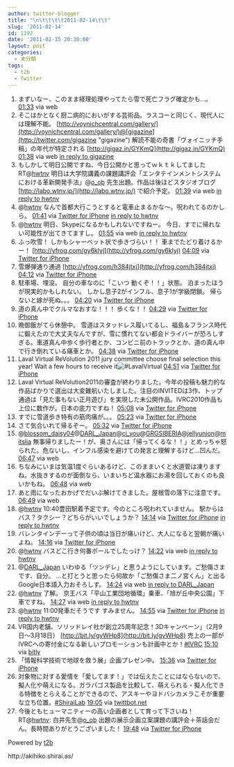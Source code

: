 ```yaml
---
author: twitter-blogger
title: "\n\t\t\t\t2011-02-14\t\t"
slug: '2011-02-14'
id: 1192
date: '2011-02-15 20:30:00'
layout: post
categories:
  - 未分類
tags:
  - t2b
  - Twitter
---
```


<div xmlns:georss="http://www.georss.org/georss">

1.  <span><span>まずいなー、このまま経理処理やってたら雪で死亡フラグ確定かも…。</span> <span>[<span>01:33</span>](http://twitter.com/o_ob/status/37127178948845568) <span>via web</span></span></span>
2.  <span><span>そこはかとなく厨二病的においがする芸術品。ラスコーと同じく、現代人には理解不能。 [http://voynichcentral.com/gallery/](http://voynichcentral.com/gallery/)@[gigazine](http://twitter.com/gigazine "gigazine") 解読不能の奇書「ヴォイニッチ手稿」の年代が特定される [http://gigaz.in/GYKmQ](http://gigaz.in/GYKmQ)</span> <span>[<span>01:38</span>](http://twitter.com/o_ob/status/37128569075404800) <span>via web</span> [in reply to gigazine](http://twitter.com/gigazine/status/37127027173625856)</span></span>
3.  <span><span>もしかして明日公開ですね、今日公開かと思ってｗｋｔｋしてました RT@[hwtnv](http://twitter.com/hwtnv "hwtnv") 明日は大学院講義の課題講評会「エンタテインメントシステムにおける革新開発手法」@[o_ob](http://twitter.com/o_ob "o_ob") 先生出題。作品は後ほどスタジオブログ [http://labo.wtnv.jp/](http://labo.wtnv.jp/) で紹介予定。</span> <span>[<span>01:39</span>](http://twitter.com/o_ob/status/37128746599333888) <span>via web</span> [in reply to hwtnv](http://twitter.com/hwtnv/status/37046099902603264)</span></span>
4.  <span><span>@[hwtnv](http://twitter.com/hwtnv "hwtnv") なんで首都大行こうとすると電車止まるかな〜。呪われてるのかしら。</span> <span>[<span>01:41</span>](http://twitter.com/o_ob/status/37129293834231808) <span>via [Twitter for iPhone](http://twitter.com/)</span> [in reply to hwtnv](http://twitter.com/hwtnv/status/37128973003522048)</span></span>
5.  <span><span>@[hwtnv](http://twitter.com/hwtnv "hwtnv") 明日、Skypeになるかもしれないですねー。 今日、すでに帰れない可能性が出てきてますし。</span> <span>[<span>01:55</span>](http://twitter.com/o_ob/status/37132708115255297) <span>via web</span> [in reply to hwtnv](http://twitter.com/hwtnv/status/37128973003522048)</span></span>
6.  <span><span>ふっ吹雪！ しかもシャーベット状で歩きづらい！！ 車までたどり着けるかー！ [http://yfrog.com/gy6klyj](http://yfrog.com/gy6klyj)</span> <span>[<span>04:09</span>](http://twitter.com/o_ob/status/37166443724279808) <span>via [Twitter for iPhone](http://twitter.com/)</span></span></span>
7.  <span><span>雪爆弾通り通過 [http://yfrog.com/h384jtxj](http://yfrog.com/h384jtxj)</span> <span>[<span>04:12</span>](http://twitter.com/o_ob/status/37167334963683328) <span>via [Twitter for iPhone](http://twitter.com/)</span></span></span>
8.  <span><span>駐車場、埋没。 自分の車なのに「こいつ 動くぞ！！」状態。 泊まったほうが現実的かもしれない。 しかし息子2がインフル、息子1が学級閉鎖。 帰らないと嫁が死ぬ。。。</span> <span>[<span>04:20</span>](http://twitter.com/o_ob/status/37169315685859329) <span>via [Twitter for iPhone](http://twitter.com/)</span></span></span>
9.  <span><span>道の真ん中でクルマなおすな！！！ 歩くな！！</span> <span>[<span>04:29</span>](http://twitter.com/o_ob/status/37171503514517504) <span>via [Twitter for iPhone](http://twitter.com/)</span></span></span>
10.  <span><span>晩御飯がてら休憩中。 雪道はスタッドレス履いてるし、福島＆フランス時代に鍛えたので大丈夫なんですが、雪に慣れてない都会ドライバーが恐ろしすぎる。車道真ん中歩く歩行者とか、コンビニ前のトラックとか、道の真ん中で行き倒れている痛車とか。</span> <span>[<span>04:38</span>](http://twitter.com/o_ob/status/37173877306036224) <span>via [Twitter for iPhone](http://twitter.com/)</span></span></span>
11.  <span><span>Laval Virtual ReVolution 2011 jury committee choose final selection this year! Wait a few hours to receive it![#LavalVirtual](http://twitter.com/search?q=%23LavalVirtual "#LavalVirtual")</span> <span>[<span>04:51</span>](http://twitter.com/o_ob/status/37177128281702400) <span>via [Twitter for iPhone](http://twitter.com/)</span></span></span>
12.  <span><span>Laval Virtual ReVolution2011の審査が終わりました。今年の投稿も魅力的な作品ばかりで選出は大変難航いたしました。注目のINVITEDは3作、トップ通過は「見た事もない正月遊び」を実現した未公開作品。IVRC2010作品も上位に数作が。日本の底力ですね！</span> <span>[<span>05:08</span>](http://twitter.com/o_ob/status/37181366550401025) <span>via [Twitter for iPhone](http://twitter.com/)</span></span></span>
13.  <span><span>すでに雪道歩き特有の筋肉痛が。。。</span> <span>[<span>05:23</span>](http://twitter.com/o_ob/status/37185134385963010) <span>via [Twitter for iPhone](http://twitter.com/)</span></span></span>
14.  <span><span>さて気合いれて帰るぞー。</span> <span>[<span>05:32</span>](http://twitter.com/o_ob/status/37187442926682112) <span>via [Twitter for iPhone](http://twitter.com/)</span></span></span>
15.  <span><span>@[blossom_daisy04](http://twitter.com/blossom_daisy04 "blossom_daisy04")@[DARL_Japan](http://twitter.com/DARL_Japan "DARL_Japan")@[ci_you](http://twitter.com/ci_you "ci_you")@[GRGSIBERIA](http://twitter.com/GRGSIBERIA "GRGSIBERIA")@[jellyunion](http://twitter.com/jellyunion "jellyunion")@[mitslia](http://twitter.com/mitslia "mitslia") 無事帰りましたー！が、奥さんには「帰ってくるな！！」とめっちゃ怒られた。危ないし、インフル感染を避けての発言と理解するけど…凹んだ。</span> <span>[<span>06:47</span>](http://twitter.com/o_ob/status/37206304187486208) <span>via web</span></span></span>
16.  <span><span>ちなみにいまは気温1度ぐらいあるけど、このままいくと水道管は凍りますね。水抜きするのが面倒なら、いまいちど温水器にお湯を回しておくのも良いかもね。</span> <span>[<span>06:48</span>](http://twitter.com/o_ob/status/37206626435997696) <span>via web</span></span></span>
17.  <span><span>あと雨になったおかげでだいぶ解けてきました。屋根雪の落下に注意です。</span> <span>[<span>06:49</span>](http://twitter.com/o_ob/status/37206722267451392) <span>via web</span></span></span>
18.  <span><span>@[hwtnv](http://twitter.com/hwtnv "hwtnv") 10:40豊田駅着予定です。今のところ呪われていません。 駅からはバス？タクシー？どちらがいいでしょうか？</span> <span>[<span>14:14</span>](http://twitter.com/o_ob/status/37318840970907648) <span>via [Twitter for iPhone](http://twitter.com/)</span> [in reply to hwtnv](http://twitter.com/hwtnv/status/37275252421562368)</span></span>
19.  <span><span>バレンタインデーって子供の頃は当日が痛いけど、大人になると翌朝が痛いよね。</span> <span>[<span>14:16</span>](http://twitter.com/o_ob/status/37319243062059008) <span>via [Twitter for iPhone](http://twitter.com/)</span></span></span>
20.  <span><span>@[hwtnv](http://twitter.com/hwtnv "hwtnv") バスどこ行き何番ポールでしたっけ？</span> <span>[<span>14:22</span>](http://twitter.com/o_ob/status/37320897685622784) <span>via web</span> [in reply to hwtnv](http://twitter.com/hwtnv/status/37319091584770049)</span></span>
21.  <span><span>@[DARL_Japan](http://twitter.com/DARL_Japan "DARL_Japan") いわゆる「ツンデレ」と思うようにしています。ご愁傷さまです、自分。 …と打とうと思ったら何故か「ご愁傷さま二ノ宮くん」と出るGoogle日本語入力おそろしす。</span> <span>[<span>14:24</span>](http://twitter.com/o_ob/status/37321365090476034) <span>via web</span> [in reply to DARL_Japan](http://twitter.com/DARL_Japan/status/37319726870958081)</span></span>
22.  <span><span>@[hwtnv](http://twitter.com/hwtnv "hwtnv") 了解。 京王バス「平山工業団地循環」乗車、「旭が丘中央公園」下車ですね。</span> <span>[<span>14:27</span>](http://twitter.com/o_ob/status/37321951772934144) <span>via web</span> [in reply to hwtnv](http://twitter.com/hwtnv/status/37321140854730752)</span></span>
23.  <span><span>@[hwtnv](http://twitter.com/hwtnv "hwtnv") 11:00発車だそうです すみません。</span> <span>[<span>14:55</span>](http://twitter.com/o_ob/status/37329165803995136) <span>via [Twitter for iPhone](http://twitter.com/)</span> [in reply to hwtnv](http://twitter.com/hwtnv/status/37321944495960064)</span></span>
24.  <span><span>VR国内老舗、ソリッドレイ社が創立25周年記念！3Dキャンペーン」（2月9日～3月18日） [http://bit.ly/gyWHp8](http://bit.ly/gyWHp8) 売上の一部がIVRCへの寄付金になる新しいプロモーションも計画中とか！[#IVRC](http://twitter.com/search?q=%23IVRC "#IVRC")</span> <span>[<span>15:10</span>](http://twitter.com/o_ob/status/37332842597851136) <span>via [bitly](http://bit.ly)</span></span></span>
25.  <span><span>「情報科学技術で地球を救う展」企画プレゼン中。</span> <span>[<span>15:36</span>](http://twitter.com/o_ob/status/37339524828893184) <span>via [Twitter for iPhone](http://twitter.com/)</span></span></span>
26.  <span><span>対象物に対する愛情を「愛してます！」では伝えたことにはならないので、擬人化や萌えになる。ガラパゴス製品を比較して、萌えられる・擬人化できる特徴をとらえることができるので、アスキーやヨドバシカメラこそが重要な立ち位置。[#ShiraiLab](http://twitter.com/search?q=%23ShiraiLab "#ShiraiLab")</span> <span>[<span>19:05</span>](http://twitter.com/o_ob/status/37392094230216704) <span>via [twittbot.net](http://twittbot.net/)</span></span></span>
27.  <span><span>今後ともヒューマニティーの高い企画者として育って下さいね！ RT@[hwtnv](http://twitter.com/hwtnv "hwtnv"): 白井先生@[o_ob](http://twitter.com/o_ob "o_ob") 出題の展示企画立案課題の講評会＋茶話会だん。長時間ありがとうございました！</span> <span>[<span>19:48</span>](http://twitter.com/o_ob/status/37402811612274688) <span>via [Twitter for iPhone](http://twitter.com/)</span></span></span>

</div>

Powered by [t2b](http://t2b.utilz.jp/)

<div>http://akihiko.shirai.as/</div>